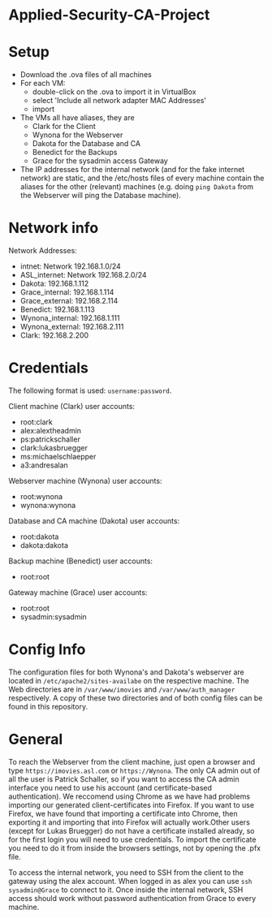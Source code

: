 # Applied-Security-CA-Project

# Setup

- Download the .ova files of all machines
- For each VM:
    - double-click on the .ova to import it in VirtualBox
    - select 'Include all network adapter MAC Addresses'
    - import
- The VMs all have aliases, they are 
    - Clark for the Client
    - Wynona for the Webserver
    - Dakota for the Database and CA
    - Benedict for the Backups
    - Grace for the sysadmin access Gateway
- The IP addresses for the internal network (and for the fake internet network) are static, and the /etc/hosts files of every machine contain the aliases for the other (relevant) machines (e.g. doing `ping Dakota` from the Webserver will ping the Database machine).


# Network info
Network Addresses:

- intnet: Network 192.168.1.0/24
- ASL_internet: Network 192.168.2.0/24
- Dakota: 192.168.1.112
- Grace_internal: 192.168.1.114
- Grace_external: 192.168.2.114
- Benedict: 192.168.1.113
- Wynona_internal: 192.168.1.111
- Wynona_external: 192.168.2.111
- Clark: 192.168.2.200

# Credentials
The following format is used: `username:password`.

Client machine (Clark) user accounts:
- root:clark
- alex:alextheadmin
- ps:patrickschaller
- clark:lukasbruegger
- ms:michaelschlaepper
- a3:andresalan

Webserver machine (Wynona) user accounts:
- root:wynona
- wynona:wynona

Database and CA machine (Dakota) user accounts:
- root:dakota
- dakota:dakota

Backup machine (Benedict) user accounts:
- root:root

Gateway machine (Grace) user accounts:
- root:root
- sysadmin:sysadmin

# Config Info
The configuration files for both Wynona's and Dakota's webserver are located in `/etc/apache2/sites-availabe` on the respective machine. The Web directories are in `/var/www/imovies` and `/var/www/auth_manager` respectively. A copy of these two directories and of both config files can be found in this repository.


# General
To reach the Webserver from the client machine, just open a browser and type `https://imovies.asl.com` or `https://Wynona`. The only CA admin out of all the user is Patrick Schaller, so if you want to access the CA admin interface you need to use his account (and certificate-based authentication). We reccomend using Chrome as we have had problems importing our generated client-certificates into Firefox. If you want to use Firefox, we have found that importing a certificate into Chrome, then exporting it and importing that into Firefox will actually work.Other users (except for Lukas Bruegger) do not have a certificate installed already, so for the first login you will need to use credentials. To import the certificate you need to do it from inside the browsers settings, not by opening the .pfx file.

To access the internal network, you need to SSH from the client to the gateway using the alex account. When logged in as alex you can use `ssh sysadmin@Grace` to connect to it. Once inside the internal network, SSH access should work without password authentication from Grace to every machine.